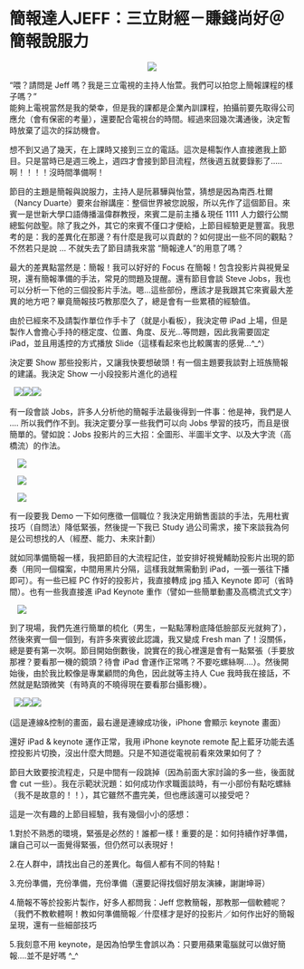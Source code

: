 # 簡報達人JEFF：三立財經－賺錢尚好＠簡報說服力 

<div style="clear: both; text-align: center;"><a href="http://3.bp.blogspot.com/-JENWpFE8cuU/VhXQZ4aRqsI/AAAAAAAAOgY/F-ywJcbtW34/s1600/image_thumb.png" style="margin-left: 1em; margin-right: 1em;"><img border="0" src="https://3.bp.blogspot.com/-JENWpFE8cuU/VhXQZ4aRqsI/AAAAAAAAOgY/F-ywJcbtW34/s1600/image_thumb.png"/></a></div>
<p>“喂？請問是 Jeff 嗎？我是三立電視的主持人怡萱。我們可以拍您上簡報課程的樣子嗎？”<br/>能夠上電視當然是我的榮幸，但是我的課都是企業內訓課程，拍攝前要先取得公司應允（會有保密的考量），還要配合電視台的時間。經過來回幾次溝通後，決定暫時放棄了這次的採訪機會。</p>
<p>想不到又過了幾天，在上課時又接到三立的電話。這次是楊製作人直接邀我上節目。只是當時已是週三晚上，週四才會接到節目流程，然後週五就要錄影了….. 啊！！！！沒時間準備啊！</p>
<p><a name="more"></a></p>
<p>節目的主題是簡報與說服力，主持人是阮慕驊與怡萱，猜想是因為南西.杜爾（Nancy Duarte）要來台辦講座：整個世界被您說服，所以先作了這個節目。來賓一是世新大學口語傳播溫偉群教授，來賓二是前主播＆現任 1111 人力銀行公關總監何啟聖。除了我之外，其它的來賓不僅口才便給，上節目經驗更是豐富。我思考的是：我的差異化在那邊？有什麼是我可以貢獻的？如何提出一些不同的觀點？不然若只是說 … 不就失去了節目請我來當 “簡報達人”的用意了嗎？</p>
<p>最大的差異點當然是：簡報！我可以好好的 Focus 在簡報！包含投影片與視覺呈現，還有簡報準備的手法，常見的問題及提醒。還有節目會談 Steve Jobs，我也可以分析一下他的三個投影片手法。嗯…這些部份，應該才是我跟其它來賓最大差異的地方吧？畢竟簡報技巧教那麼久了，總是會有一些累積的經驗值。</p>
<p>由於已經來不及請製作單位作手卡了（就是小看板），我決定帶 iPad 上場，但是製作人會擔心手持的穩定度、位置、角度、反光…等問題，因此我需要固定 iPad，並且用遙控的方式播放 Slide（這樣看起來也比較厲害的感覺…^_^）</p>
<p>決定要 Show 那些投影片，又讓我快要想破頭！有一個主題要我談對上班族簡報的建議。我決定 Show 一小段投影片進化的過程</p>
<p>  <img border="0" src="https://4.bp.blogspot.com/-JtmHZt2D4Q4/VhXQZ8IEORI/AAAAAAAAOgM/zfQNyGpx87s/s1600/image_thumb_3.png"/><img border="0" src="https://2.bp.blogspot.com/-DKNQWf1367g/VhXQaVUAA6I/AAAAAAAAOgc/eOZG7dWdu9M/s1600/image_thumb_4.png"/><img border="0" src="https://3.bp.blogspot.com/-ruA3_ZWyrpM/VhXQaS7fqII/AAAAAAAAOgg/FA-zRd3JkzY/s1600/image_thumb_5.png"/></p>
<p>有一段會談 Jobs，許多人分析他的簡報手法最後得到一件事：他是神，我們是人 …. 所以我們作不到。我決定要分享一些我們可以向 Jobs 學習的技巧，而且是很簡單的。譬如說：Jobs 投影片的三大招：全圖形、半圖半文字、以及大字流（高橋流）的作法。</p>
<p><a href="http://2.bp.blogspot.com/-qiJ1Q7Okk9I/VhXQa6fxLcI/AAAAAAAAOgs/CQfyEjpKeE4/s1600/image_thumb_6.png" style="margin-left: 1em; margin-right: 1em; text-align: center;"><img border="0" src="https://2.bp.blogspot.com/-qiJ1Q7Okk9I/VhXQa6fxLcI/AAAAAAAAOgs/CQfyEjpKeE4/s1600/image_thumb_6.png"/></a></p>
<p><a href="http://3.bp.blogspot.com/-Vnr-DulQHkk/VhXQa5LP8SI/AAAAAAAAOg4/l7xIMCZKVi0/s1600/image_thumb_7.png" style="margin-left: 1em; margin-right: 1em; text-align: center;"><img border="0" src="https://3.bp.blogspot.com/-Vnr-DulQHkk/VhXQa5LP8SI/AAAAAAAAOg4/l7xIMCZKVi0/s1600/image_thumb_7.png"/></a></p>
<p><a href="http://4.bp.blogspot.com/-gnIkKDAWl98/VhXQbE530GI/AAAAAAAAOhE/_tM5YmBiCmE/s1600/image_thumb_8.png" style="margin-left: 1em; margin-right: 1em; text-align: center;"><img border="0" src="https://4.bp.blogspot.com/-gnIkKDAWl98/VhXQbE530GI/AAAAAAAAOhE/_tM5YmBiCmE/s1600/image_thumb_8.png"/></a></p>
<p>有一段要我 Demo 一下如何應徵一個職位？我決定用銷售面談的手法，先用杜賓技巧（自問法）降低緊張，然後提一下我已 Study 過公司需求，接下來談我為何是公司想找的人（經歷、能力、未來計劃）</p>
<p>就如同準備簡報一樣，我把節目的大流程記住，並安排好視覺輔助投影片出現的節奏（用同一個檔案，中間用黑片分隔，這樣我就無需動到 iPad，一張一張往下播即可）。有一些已經 PC 作好的投影片，我直接轉成 jpg 插入 Keynote 即可（省時間）。也有一些我直接進 iPad Keynote 重作（譬如一些簡單動畫及高橋流式文字）</p>
<p><a href="http://4.bp.blogspot.com/-t2pfXsKw86o/VhXQbZamiAI/AAAAAAAAOhA/rYqRbM1Mf88/s1600/image_thumb_9.png" style="margin-left: 1em; margin-right: 1em; text-align: center;"><img border="0" src="https://4.bp.blogspot.com/-t2pfXsKw86o/VhXQbZamiAI/AAAAAAAAOhA/rYqRbM1Mf88/s1600/image_thumb_9.png"/></a></p>
<p>到了現場，我們先進行簡單的梳化（男生，一點點薄粉底降低臉部反光就夠了），然後來賓一個一個到，有許多來賓彼此認識，我又變成 Fresh man 了！沒關係，總是要有第一次啊。節目開始倒數後，說實在的我心裡還是會有一點緊張（手要放那裡？要看那一機的鏡頭？待會 iPad 會運作正常嗎？不要吃螺絲啊….）。然後開始後，由於我比較像是專業顧問的角色，因此就等主持人 Cue 我時我在接話，不然就是點頭微笑（有時真的不曉得現在要看那台攝影機）。</p>
<p>  <img border="0" src="https://3.bp.blogspot.com/-7uLVrkMg1lw/VhXQZO53uzI/AAAAAAAAOgA/1oupZxRVsGs/s1600/image_thumb_10.png"/><img border="0" src="https://3.bp.blogspot.com/-AXnLBrVZrEo/VhXQZDUqECI/AAAAAAAAOgE/BnngVqQCtpU/s1600/image_thumb_11.png"/><img border="0" src="https://2.bp.blogspot.com/-ytv6tR_lj1I/VhXQZx1dTAI/AAAAAAAAOgQ/lLiNnJZuxUg/s1600/image_thumb_12.png"/></p>
<p>(這是連線&amp;控制的畫面，最右邊是連線成功後，iPhone 會顯示 keynote 畫面）</p>
<p>還好 iPad &amp; keynote 運作正常，我用 iPhone keynote remote 配上藍牙功能去遙控投影片切換，沒出什麼大問題。只是不知道從電視前看來效果如何了？</p>
<p>節目大致要按流程走，只是中間有一段跳掉（因為前面大家討論的多一些，後面就會 cut 一些）。我在示範狀況題：如何成功作求職面談時，有一小部份有點吃螺絲（我不是故意的！！），其它雖然不盡完美，但也應該還可以接受吧？</p>
<p>這是一次有趣的上節目經驗，我有幾個小小的感想：</p>
<p>1.對於不熟悉的環境，緊張是必然的！誰都一樣！重要的是：如何持續作好準備，讓自己可以一面覺得緊張，但仍然可以表現好！</p>
<p>2.在人群中，請找出自己的差異化。每個人都有不同的特點！</p>
<p>3.充份準備，充份準備，充份準備（還要記得找個好朋友演練，謝謝坤哥）</p>
<p>4.簡報不等於投影片製作，好多人都問我：Jeff 您教簡報，那教那一個軟體呢？（我們不教軟體啊！教如何準備簡報／什麼樣才是好的投影片／如何作出好的簡報呈現，還有一些細部技巧</p>
<p>5.我刻意不用 keynote，是因為怕學生會誤以為：只要用蘋果電腦就可以做好簡報….並不是好嗎 ^_^</p>